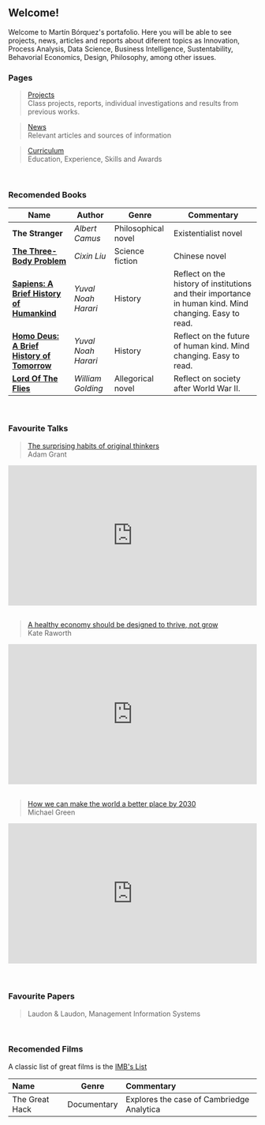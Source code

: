 ## Welcome!

Welcome to Martín Bórquez's portafolio. Here you will be able to see projects, news, articles and reports about diferent topics as Innovation, Process Analysis, Data Science, Business Intelligence, Sustentability, Behavorial Economics, Design, Philosophy, among other issues.


### Pages
>[Projects](./projects.html)      
Class projects, reports, individual investigations and results from previous works.

>[News](./news.html)     
Relevant articles and sources of information

>[Curriculum](./curriculum.html)    
Education, Experience, Skills and Awards

<br/>

### Recomended Books                                                                                                     
 

| Name  |   Author        |  Genre  | Commentary |  
|-------------|---------------|--------|-----------------------------| 
| **The Stranger**| *Albert Camus* | Philosophical novel| Existentialist novel|
| [**The Three-Body Problem**](https://www.youtube.com/watch?v=D89ngRr4uZg)| *Cixin Liu* | Science fiction| Chinese novel|
| [**Sapiens: A Brief History of Humankind**](https://www.ynharari.com/book/sapiens-2/)|  *Yuval Noah Harari* | History | Reflect on the history of institutions and their importance in human kind. Mind changing. Easy to read.| 
| [**Homo Deus: A Brief History of Tomorrow**](https://www.ynharari.com/book/homo-deus/)| *Yuval Noah Harari* | History | Reflect on the future of human kind. Mind changing. Easy to read.|
| [**Lord Of The Flies**](https://www.sparknotes.com/lit/flies/)| *William Golding* | Allegorical novel | Reflect on society after World War II.|

<br/>

### Favourite Talks

>[The surprising habits of original thinkers](https://www.ted.com/talks/adam_grant_the_surprising_habits_of_original_thinkers)     
Adam Grant

<div style="max-width:854px"><div style="position:relative;height:0;padding-bottom:56.25%"><iframe src="https://embed.ted.com/talks/lang/en/adam_grant_the_surprising_habits_of_original_thinkers" width="854" height="480" style="position:absolute;left:0;top:0;width:100%;height:100%" frameborder="0" scrolling="no" allowfullscreen></iframe></div></div>

<br/>

>[A healthy economy should be designed to thrive, not grow](https://www.ted.com/talks/kate_raworth_a_healthy_economy_should_be_designed_to_thrive_not_grow)   
Kate Raworth

<div style="max-width:854px"><div style="position:relative;height:0;padding-bottom:56.25%"><iframe src="https://embed.ted.com/talks/lang/en/kate_raworth_a_healthy_economy_should_be_designed_to_thrive_not_grow" width="854" height="480" style="position:absolute;left:0;top:0;width:100%;height:100%" frameborder="0" scrolling="no" allowfullscreen></iframe></div></div>


<br/>

>[How we can make the world a better place by 2030](https://www.ted.com/talks/michael_green_how_we_can_make_the_world_a_better_place_by_2030)    
Michael Green

<div style="max-width:854px"><div style="position:relative;height:0;padding-bottom:56.25%"><iframe src="https://embed.ted.com/talks/lang/en/michael_green_how_we_can_make_the_world_a_better_place_by_2030" width="854" height="480" style="position:absolute;left:0;top:0;width:100%;height:100%" frameborder="0" scrolling="no" allowfullscreen></iframe></div></div>

<br/>
<br/>

### Favourite Papers
>Laudon & Laudon, Management Information Systems

<br/>


### Recomended Films
A classic list of great films is the [IMB's List](https://www.imdb.com/chart/top/)


| Name  |  Genre  | Commentary |  
|:---------------|:----------:|:-----------------------------| 
|The Great Hack | Documentary | Explores the case of Cambriedge Analytica |

<br/>
<br/>



